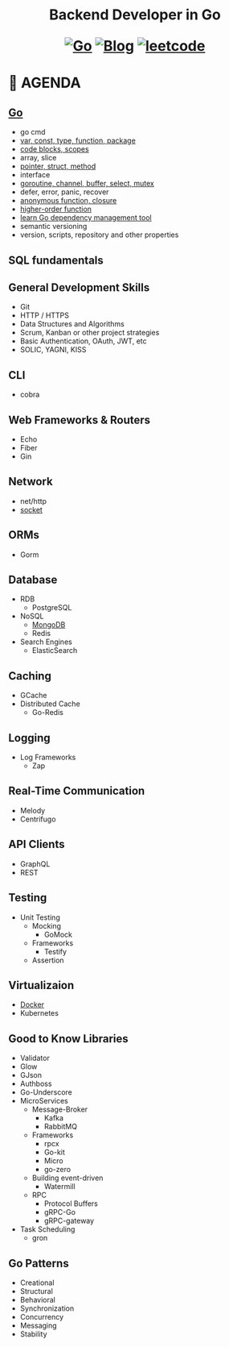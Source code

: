 <h1 align="center"> Backend Developer in Go

<p align="center">
  <a href="#Go"><img src="https://img.shields.io/badge/language-Go-blue.svg" alt="Go"></a>
  <a href="https://regy.dev"><img src="https://img.shields.io/badge/Blog-ReGY's Inspiration-critical.svg" alt="Blog"></a>
  <a href="https://github.com/ReGYChang/LeetCode"><img src="https://img.shields.io/badge/algo-leetcode-brightgreen.svg" alt="leetcode"></a>
</p>

# :penguin: AGENDA 
## [Go](go/README.md)
- go cmd
- [var, const, type, function, package](go/var_const_type_function_package.md)
- [code blocks, scopes](go/code_blocks_scopes.md)
- array, slice
- [pointer, struct, method](go/pointer_struct_method)
- interface
- [goroutine, channel, buffer, select, mutex](go/go_channel_buffer_select_mutex.md)
- defer, error, panic, recover
- [anonymous function, closure](go/anonymouse_closure.md)
- [higher-order function](go/higher_order_func.md)
- [learn Go dependency management tool](go/pkg_tools.md)
- semantic versioning
- version, scripts, repository and other properties

## SQL fundamentals
## General Development Skills
  - Git
  - HTTP / HTTPS
  - Data Structures and Algorithms
  - Scrum, Kanban or other project strategies
  - Basic Authentication, OAuth, JWT, etc
  - SOLIC, YAGNI, KISS
## CLI
  - cobra
## Web Frameworks & Routers
  - Echo
  - Fiber
  - Gin
## Network
  - net/http
  - [socket](network/socket.md)
## ORMs
  - Gorm
## Database
  - RDB
      - PostgreSQL
  - NoSQL
      - [MongoDB](database/mongodb.md)
      - Redis
  - Search Engines
      - ElasticSearch
## Caching
  - GCache
  - Distributed Cache
      - Go-Redis
## Logging
  - Log Frameworks
      - Zap
## Real-Time Communication
  - Melody
  - Centrifugo
## API Clients
  - GraphQL
  - REST
## Testing
  - Unit Testing
      - Mocking
          - GoMock
      - Frameworks
          - Testify
      - Assertion
## Virtualizaion
  - [Docker](virtualization/docker.md)
  - Kubernetes
## Good to Know Libraries
  - Validator
  - Glow
  - GJson
  - Authboss
  - Go-Underscore
  - MicroServices
      - Message-Broker
          - Kafka
          - RabbitMQ
      - Frameworks
          - rpcx
          - Go-kit
          - Micro
          - go-zero
      - Building event-driven
          - Watermill
      - RPC
          - Protocol Buffers
          - gRPC-Go
          - gRPC-gateway
  - Task Scheduling
      - gron
## Go Patterns
  - Creational
  - Structural
  - Behavioral
  - Synchronization
  - Concurrency
  - Messaging
  - Stability
